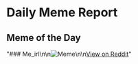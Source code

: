 # Daily Meme Report

## Meme of the Day
"### Me_irl\n\n![Meme](https://i.redd.it/48fk9ghtzesf1.png)\n\n[View on Reddit](https://redd.it/1nuwytw)"
